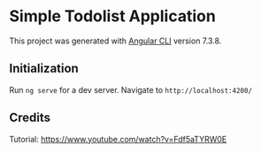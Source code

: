 # Simple Todolist Application

This project was generated with [Angular CLI](https://github.com/angular/angular-cli) version 7.3.8.

## Initialization

Run `ng serve` for a dev server. Navigate to `http://localhost:4200/`

## Credits
Tutorial: https://www.youtube.com/watch?v=Fdf5aTYRW0E
